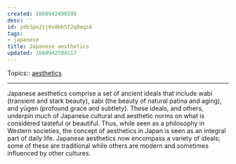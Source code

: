 ```yaml
---
created: 1660942496598
desc: ''
id: ydb3pe2zj9x8bk5f2q8eqs6
tags:
- japanese
title: Japanese aesthetics
updated: 1660942584117
---
```

   
Topics::  [aesthetics](../topics/aesthetics.md)   
   
   
---   
   
Japanese aesthetics comprise a set of ancient ideals that include wabi (transient and stark beauty), sabi (the beauty of natural patina and aging), and yūgen (profound grace and subtlety). These ideals, and others, underpin much of Japanese cultural and aesthetic norms on what is considered tasteful or beautiful. Thus, while seen as a philosophy in Western societies, the concept of aesthetics in Japan is seen as an integral part of daily life. Japanese aesthetics now encompass a variety of ideals; some of these are traditional while others are modern and sometimes influenced by other cultures.
